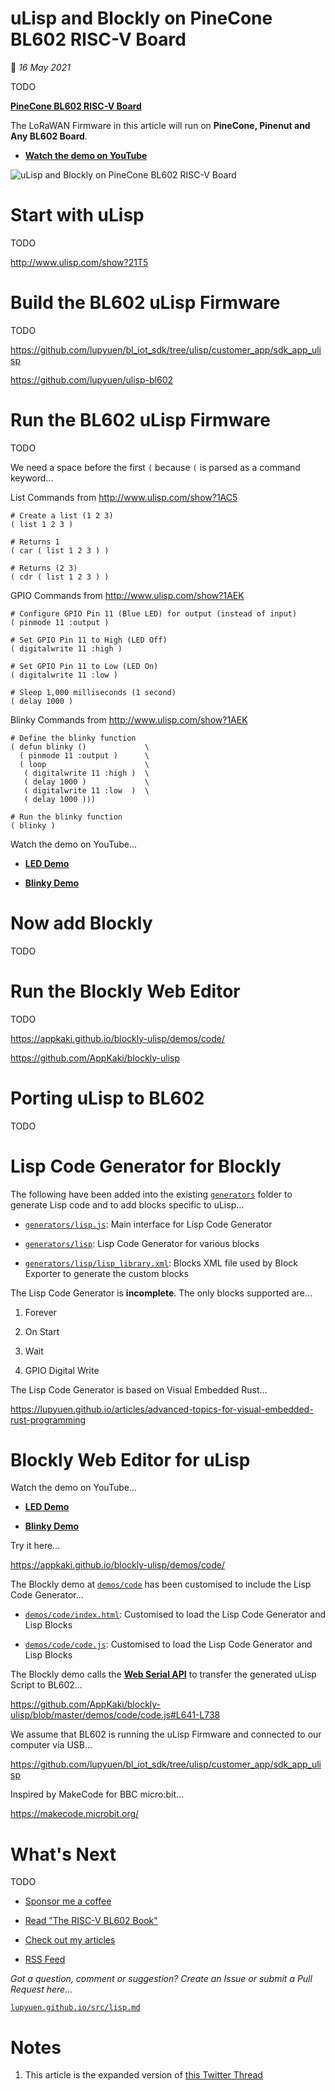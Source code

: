 # uLisp and Blockly on PineCone BL602 RISC-V Board

📝 _16 May 2021_

TODO

[__PineCone BL602 RISC-V Board__](https://lupyuen.github.io/articles/pinecone)

The LoRaWAN Firmware in this article will run on __PineCone, Pinenut and Any BL602 Board__.

-   [__Watch the demo on YouTube__](https://youtu.be/LNkmUIv7ZZc)

![uLisp and Blockly on PineCone BL602 RISC-V Board](https://lupyuen.github.io/images/lisp-title.jpg)

# Start with uLisp

TODO

http://www.ulisp.com/show?21T5

# Build the BL602 uLisp Firmware

TODO

https://github.com/lupyuen/bl_iot_sdk/tree/ulisp/customer_app/sdk_app_ulisp

https://github.com/lupyuen/ulisp-bl602

# Run the BL602 uLisp Firmware

TODO

We need a space before the first `(` because `(` is parsed as a command keyword...

List Commands from http://www.ulisp.com/show?1AC5

```text
# Create a list (1 2 3)
( list 1 2 3 )

# Returns 1
( car ( list 1 2 3 ) )

# Returns (2 3)
( cdr ( list 1 2 3 ) )
```

GPIO Commands from http://www.ulisp.com/show?1AEK

```text
# Configure GPIO Pin 11 (Blue LED) for output (instead of input) 
( pinmode 11 :output )

# Set GPIO Pin 11 to High (LED Off)
( digitalwrite 11 :high )

# Set GPIO Pin 11 to Low (LED On)
( digitalwrite 11 :low )

# Sleep 1,000 milliseconds (1 second)
( delay 1000 )
```

Blinky Commands from http://www.ulisp.com/show?1AEK

```text
# Define the blinky function
( defun blinky ()             \
  ( pinmode 11 :output )      \
  ( loop                      \
   ( digitalwrite 11 :high )  \
   ( delay 1000 )             \
   ( digitalwrite 11 :low  )  \
   ( delay 1000 )))

# Run the blinky function
( blinky )
```

Watch the demo on YouTube...

- [__LED Demo__](https://youtu.be/RRhzW4j8BtI)

- [__Blinky Demo__](https://youtu.be/LNkmUIv7ZZc)

# Now add Blockly

TODO

# Run the Blockly Web Editor

TODO

https://appkaki.github.io/blockly-ulisp/demos/code/

https://github.com/AppKaki/blockly-ulisp

# Porting uLisp to BL602

TODO

# Lisp Code Generator for Blockly

The following have been added into the existing [`generators`](generators) folder to generate Lisp code and to add blocks specific to uLisp...

-   [`generators/lisp.js`](generators/lisp.js): Main interface for Lisp Code Generator

-   [`generators/lisp`](generators/lisp): Lisp Code Generator for various blocks

-   [`generators/lisp/lisp_library.xml`](generators/lisp/lisp_library.xml): Blocks XML file used by Block Exporter to generate the custom blocks

The Lisp Code Generator is __incomplete__. The only blocks supported are...

1.  Forever

1.  On Start

1.  Wait

1.  GPIO Digital Write

The Lisp Code Generator is based on Visual Embedded Rust...

https://lupyuen.github.io/articles/advanced-topics-for-visual-embedded-rust-programming

# Blockly Web Editor for uLisp

Watch the demo on YouTube...

- [__LED Demo__](https://youtu.be/RRhzW4j8BtI)

- [__Blinky Demo__](https://youtu.be/LNkmUIv7ZZc)

Try it here...

https://appkaki.github.io/blockly-ulisp/demos/code/

The Blockly demo at [`demos/code`](demos/code) has been customised to include the Lisp Code Generator...

-   [`demos/code/index.html`](demos/code/index.html): Customised to load the Lisp Code Generator and Lisp Blocks

-   [`demos/code/code.js`](demos/code/code.js): Customised to load the Lisp Code Generator and Lisp Blocks

The Blockly demo calls the [__Web Serial API__](https://web.dev/serial/) to transfer the generated uLisp Script to BL602...

https://github.com/AppKaki/blockly-ulisp/blob/master/demos/code/code.js#L641-L738

We assume that BL602 is running the uLisp Firmware and connected to our computer via USB...

https://github.com/lupyuen/bl_iot_sdk/tree/ulisp/customer_app/sdk_app_ulisp

Inspired by MakeCode for BBC micro:bit...

https://makecode.microbit.org/

# What's Next

TODO

-   [Sponsor me a coffee](https://github.com/sponsors/lupyuen)

-   [Read "The RISC-V BL602 Book"](https://lupyuen.github.io/articles/book)

-   [Check out my articles](https://lupyuen.github.io)

-   [RSS Feed](https://lupyuen.github.io/rss.xml)

_Got a question, comment or suggestion? Create an Issue or submit a Pull Request here..._

[`lupyuen.github.io/src/lisp.md`](https://github.com/lupyuen/lupyuen.github.io/blob/master/src/lisp.md)

# Notes

1.  This article is the expanded version of [this Twitter Thread](https://twitter.com/MisterTechBlog/status/1389783215347429382)
